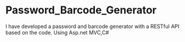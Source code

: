 # Password_Barcode_Generator 
 I have developed a password and barcode generator with a RESTful API based on the code.
 Using Asp.net MVC,C#

